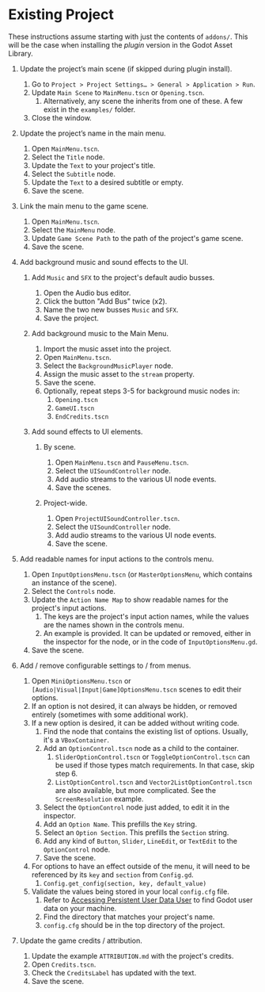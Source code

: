 # Existing Project

These instructions assume starting with just the contents of `addons/`.
This will be the case when installing the *plugin* version in the Godot Asset Library.


1.  Update the project’s main scene (if skipped during plugin install).
	

	1.  Go to `Project > Project Settings… > General > Application > Run`.
	2.  Update `Main Scene` to `MainMenu.tscn` or `Opening.tscn`.
		1.  Alternatively, any scene the inherits from one of these. A few exist in the `examples/` folder.
	3.  Close the window.
	

2.  Update the project’s name in the main menu.
	

	1.  Open `MainMenu.tscn`.
	2.  Select the `Title` node.
	3.  Update the `Text` to your project's title.
	4.  Select the `Subtitle` node.
	5.  Update the `Text` to a desired subtitle or empty.
	6.  Save the scene.
	

3.  Link the main menu to the game scene.
	

	1.  Open `MainMenu.tscn`.
	2.  Select the `MainMenu` node.
	3.  Update `Game Scene Path` to the path of the project's game scene.
	4.  Save the scene.
	

4.  Add background music and sound effects to the UI.

	1.  Add `Music` and `SFX` to the project's default audio busses.

		1.  Open the Audio bus editor.
		2.  Click the button "Add Bus" twice (x2).
		3.  Name the two new busses `Music` and `SFX`.
		4.  Save the project.

	2.  Add background music to the Main Menu.

		1.  Import the music asset into the project.
		2.  Open `MainMenu.tscn`.
		3.  Select the `BackgroundMusicPlayer` node.
		4.  Assign the music asset to the `stream` property.
		5.  Save the scene.
		6.  Optionally, repeat steps 3-5 for background music nodes in:
			1.  `Opening.tscn`
			2.  `GameUI.tscn`
			3.  `EndCredits.tscn`


	3.  Add sound effects to UI elements.

		1.  By scene.


			1.  Open `MainMenu.tscn` and `PauseMenu.tscn`.
			2.  Select the `UISoundController` node.
			3.  Add audio streams to the various UI node events.
			4.  Save the scenes.


		2.  Project-wide.


			1.  Open `ProjectUISoundController.tscn`.
			2.  Select the `UISoundController` node.
			3.  Add audio streams to the various UI node events.
			4.  Save the scene.
   

5.  Add readable names for input actions to the controls menu.
	

	1.  Open `InputOptionsMenu.tscn` (or `MasterOptionsMenu`, which contains an instance of the scene).
	2.  Select the `Controls` node.
	3.  Update the `Action Name Map` to show readable names for the project's input actions.  
		1.  The keys are the project's input action names, while the values are the names shown in the controls menu.  
		2.  An example is provided. It can be updated or removed, either in the inspector for the node, or in the code of `InputOptionsMenu.gd`.  
	4.  Save the scene.  


6.  Add / remove configurable settings to / from menus.
	

	1.  Open `MiniOptionsMenu.tscn` or `[Audio|Visual|Input|Game]OptionsMenu.tscn` scenes to edit their options.
	2.  If an option is not desired, it can always be hidden, or removed entirely (sometimes with some additional work).
	3.  If a new option is desired, it can be added without writing code.
		1.  Find the node that contains the existing list of options. Usually, it's a `VBoxContainer`.
		2.  Add an `OptionControl.tscn` node as a child to the container.
			1.  `SliderOptionControl.tscn` or `ToggleOptionControl.tscn` can be used if those types match requirements. In that case, skip step 6.
			2.  `ListOptionControl.tscn` and `Vector2ListOptionControl.tscn` are also available, but more complicated. See the `ScreenResolution` example.
		3.  Select the `OptionControl` node just added, to edit it in the inspector.
		4.  Add an `Option Name`. This prefills the `Key` string.
		5.  Select an `Option Section`. This prefills the `Section` string.
		6.  Add any kind of `Button`, `Slider`, `LineEdit`, or `TextEdit` to the `OptionControl` node.
		7.  Save the scene.
	4.  For options to have an effect outside of the menu, it will need to be referenced by its `key` and `section` from `Config.gd`.
		1.  `Config.get_config(section, key, default_value)`
	5.  Validate the values being stored in your local `config.cfg` file.
		1.  Refer to [Accessing Persistent User Data User](https://docs.godotengine.org/en/stable/tutorials/io/data_paths.html#accessing-persistent-user-data-user) to find Godot user data on your machine.
		2.  Find the directory that matches your project's name.  
		3.  `config.cfg` should be in the top directory of the project.


7.  Update the game credits / attribution.
	

	1.  Update the example `ATTRIBUTION.md` with the project's credits.
	2.  Open `Credits.tscn`.
	3.  Check the `CreditsLabel` has updated with the text.
	4.  Save the scene.
